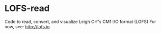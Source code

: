 # LOFS-read
Code to read, convert, and visualize Leigh Orf's CM1 I/O format (LOFS)
For now, see: http://lofs.io
